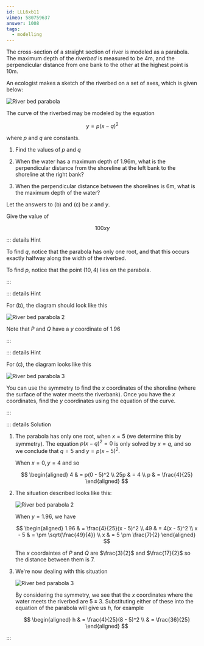 ```yaml
---
id: LLL6xb11
vimeo: 580759637
answer: 1008
tags:
  - modelling
---
```


The cross-section of a straight section of river is modeled as a parabola. The
maximum depth of the _riverbed_ is measured to be $4 \text{m}$, and the
perpendicular distance from one bank to the other at the highest point is
$10 \text{m}$.

An ecologist makes a sketch of the riverbed on a set of axes, which is given
below:

![River bed parabola](/img/learn/quad-7.svg)

The curve of the riverbed may be modeled by the equation

$$
y = p(x-q)^2
$$

where $p$ and $q$ are constants.

1. Find the values of $p$ and $q$

1. When the water has a maximum depth of $1.96 \text{m}$, what is the
   perpendicular distance from the shoreline at the left bank to the shoreline
   at the right bank?

1. When the perpendicular distance between the shorelines is $6 \text{m},$ what
   is the maximum depth of the water?

Let the answers to (b) and (c) be $x$ and $y$.

Give the value of

$$
100xy
$$

<AnswerInput :answer="$frontmatter.answer" />

::: details Hint

To find $q$, notice that the parabola has only one root, and that this occurs
exactly halfway along the width of the riverbed.

To find $p$, notice that the point $(10,4)$ lies on the parabola.

:::

::: details Hint

For (b), the diagram should look like this

![River bed parabola 2](/img/learn/quad-7-1.svg)

Note that $P$ and $Q$ have a $y$ coordinate of $1.96$

:::

::: details Hint

For (c), the diagram looks like this

![River bed parabola 3](/img/learn/quad-7-2.svg)

You can use the symmetry to find the $x$ coordinates of the shoreline (where the
surface of the water meets the riverbank). Once you have the $x$ coordinates,
find the $y$ coordinates using the equation of the curve.

:::

::: details Solution

1. The parabola has only one root, when $x = 5$ (we determine this by symmetry).
   The equation $p(x - q)^2 = 0$ is only solved by $x = q$, and so we conclude
   that $q = 5$ and $y = p(x - 5)^2$.

   When $x = 0, y = 4$ and so

   $$
   \begin{aligned}
   4 & = p(0 - 5)^2 \\
   25p & = 4 \\
   p & = \frac{4}{25}
   \end{aligned}
   $$

1. The situation described looks like this:

   ![River bed parabola 2](/img/learn/quad-7-1.svg)

   When $y = 1.96$, we have

   $$
   \begin{aligned}
   1.96 & = \frac{4}{25}(x - 5)^2 \\
   49 & = 4(x - 5)^2 \\
   x - 5 & = \pm \sqrt{\frac{49}{4}} \\
   x & = 5 \pm \frac{7}{2}
   \end{aligned}
   $$

   The $x$ coordaintes of $P$ and $Q$ are $\frac{3}{2}$ and $\frac{17}{2}$ so
   the distance between them is $7$.

1. We're now dealing with this situation

   ![River bed parabola 3](/img/learn/quad-7-2.svg)

   By considering the symmetry, we see that the $x$ coordinates where the water
   meets the riverbed are $5 \pm 3$. Substituting either of these into the
   equation of the parabola will give us $h$, for example

   $$
   \begin{aligned}
   h
   & = \frac{4}{25}(8 - 5)^2 \\
   & = \frac{36}{25}
   \end{aligned}
   $$

:::
